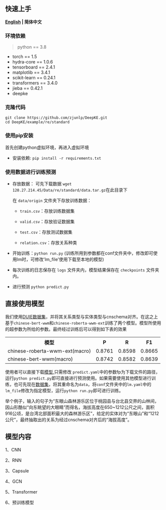## 快速上手

<p align="left">
    <b> <a href="https://github.com/zjunlp/DeepKE/blob/main/example/re/standard/README.md">English</a> | 简体中文 </b>
</p>

### 环境依赖

> python == 3.8

- torch == 1.5
- hydra-core == 1.0.6
- tensorboard == 2.4.1
- matplotlib == 3.4.1
- scikit-learn == 0.24.1
- transformers == 3.4.0
- jieba == 0.42.1
- deepke 

### 克隆代码
```
git clone https://github.com/zjunlp/DeepKE.git
cd DeepKE/example/re/standard
```
### 使用pip安装

首先创建python虚拟环境，再进入虚拟环境

- 安装依赖: ```pip install -r requirements.txt```

### 使用数据进行训练预测

- 存放数据： 可先下载数据 ```wget 120.27.214.45/Data/re/standard/data.tar.gz```在此目录下

  在 `data/origin` 文件夹下存放训练数据：

  - `train.csv`：存放训练数据集

  - `valid.csv`：存放验证数据集

  - `test.csv`：存放测试数据集

  - `relation.csv`：存放关系种类

- 开始训练：```python run.py``` (训练所用到参数都在conf文件夹中，修改即可使用lm时，可修改'lm_file'使用下载至本地的模型)

- 每次训练的日志保存在 `logs` 文件夹内，模型结果保存在 `checkpoints` 文件夹内。

- 进行预测 ```python predict.py```

## 直接使用模型
我们使用[DUIE数据集](https://ai.baidu.com/broad/download?dataset=dureader)，并将其关系类型与实体类型与cnschema对齐。在这之上基于`chinese-bert-wwm`和`chinese-roberta-wwm-ext`训练了两个模型。模型所使用的超参数为所给的参数。最终经过训练后可以得到如下表的效果

<table>
	<tr>
		<th>模型</th>
		<th>P</th>
		<th>R</th>
		<th>F1</th>
	</tr>
  <tr>
		<td>chinese-roberta-wwm-ext(macro)</td>
		<td>0.8761</td>
		<td>0.8598</td>
		<td>0.8665</td>
	</tr>
  <tr>
		<td>chinese-bert-wwm(macro)</td>
		<td>0.8742</td>
		<td>0.8582</td>
		<td>0.8639</td>
	</tr>
	
</table>


使用者可以直接下载[模型](https://drive.google.com/drive/folders/1wb_QIZduKDwrHeri0s5byibsSQrrJTEv),只需修改 `predict.yaml`中的参数fp为下载文件的路径，运行```python predict.py```即可直接进行预测使用。如果需要使用其他模型进行训练，也可先现在[数据集](https://drive.google.com/drive/folders/1wb_QIZduKDwrHeri0s5byibsSQrrJTEv)，将其重命名为`data`，将`conf`文件夹中的`lm.yaml`中的`lm_file`修改为指定模型，运行```python run.py```即可进行训练。


举个例子，输入的句子为“东眼山森林游乐区位于桃园县与台北县交界的山林间，因山形酷似“向东眺望的大眼睛”而得名，海拔高度在650~1212公尺之间，面积916公顷，是台湾北部面积最大的森林游乐区”，给定的实体对为“东眼山”和“1212公尺”，最终抽取出的关系为经过cnschema对齐后的“海拔高度”。



## 模型内容
1、CNN

2、RNN

3、Capsule

4、GCN

5、Transformer

6、预训练模型
